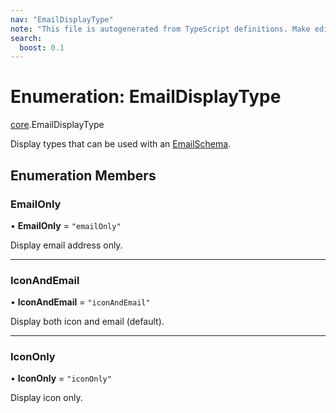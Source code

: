 ```yaml
---
nav: "EmailDisplayType"
note: "This file is autogenerated from TypeScript definitions. Make edits to the comments in the TypeScript file and then run `make docs` to regenerate this file."
search:
  boost: 0.1
---
```

# Enumeration: EmailDisplayType

[core](../modules/core.md).EmailDisplayType

Display types that can be used with an [EmailSchema](../interfaces/core.EmailSchema.md).

## Enumeration Members

### EmailOnly

• **EmailOnly** = ``"emailOnly"``

Display email address only.

___

### IconAndEmail

• **IconAndEmail** = ``"iconAndEmail"``

Display both icon and email (default).

___

### IconOnly

• **IconOnly** = ``"iconOnly"``

Display icon only.
